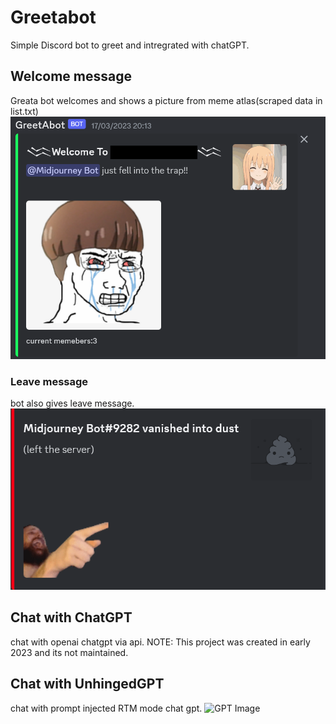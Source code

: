 # Greetabot
Simple Discord bot to greet and intregrated with chatGPT.

## Welcome message
Greata bot welcomes and shows a picture from meme atlas(scraped data in list.txt) 
![Welcome Image](images/welcome.png)
### Leave message
bot also gives leave message.
![Leave Image](images/left.png)

## Chat with ChatGPT
chat with openai chatgpt via api.
NOTE: This project was created in early 2023 and its not maintained.

## Chat with UnhingedGPT
chat with prompt injected RTM mode chat gpt.
![GPT Image](images/UnhingedGPT)
